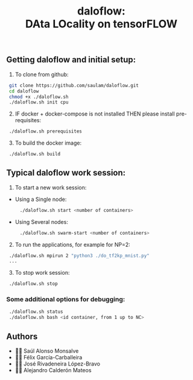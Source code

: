 <html>
 <h1 align="center">daloflow: <br>DAta LOcality on tensorFLOW</h1>
 <br>
</html>

## Getting daloflow and initial setup:
1. To clone from github:
```bash
 git clone https://github.com/saulam/daloflow.git
 cd daloflow
 chmod +x ./daloflow.sh
 ./daloflow.sh init cpu
``` 
2. IF docker + docker-compose is not installed THEN please install pre-requisites:
```bash
 ./daloflow.sh prerequisites
```
3. To build the docker image:
```bash
 ./daloflow.sh build
```
  
## Typical daloflow work session:
1. To start a new work session:
 * Using a Single node:
```bash
     ./daloflow.sh start <number of containers>
```
 * Using Several nodes:
```bash
     ./daloflow.sh swarm-start <number of containers>
```
2. To run the applications, for example for NP=2:
```bash
 ./daloflow.sh mpirun 2 "python3 ./do_tf2kp_mnist.py"
 ...
```
3. To stop work session:
```bash
 ./daloflow.sh stop
```


### Some additional options for debugging:
```bash
 ./daloflow.sh status
 ./daloflow.sh bash <id container, from 1 up to NC>
```


## Authors
* :technologist: Saúl Alonso Monsalve
* :technologist: Félix García-Carballeira
* :technologist: José Rivadeneira López-Bravo 
* :technologist: Alejandro Calderón Mateos
